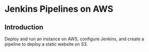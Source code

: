 # Jenkins Pipelines on AWS

## Introduction
Deploy and run an instance on AWS, configure Jenkins, and create a pipeline to deploy a static website on S3.
